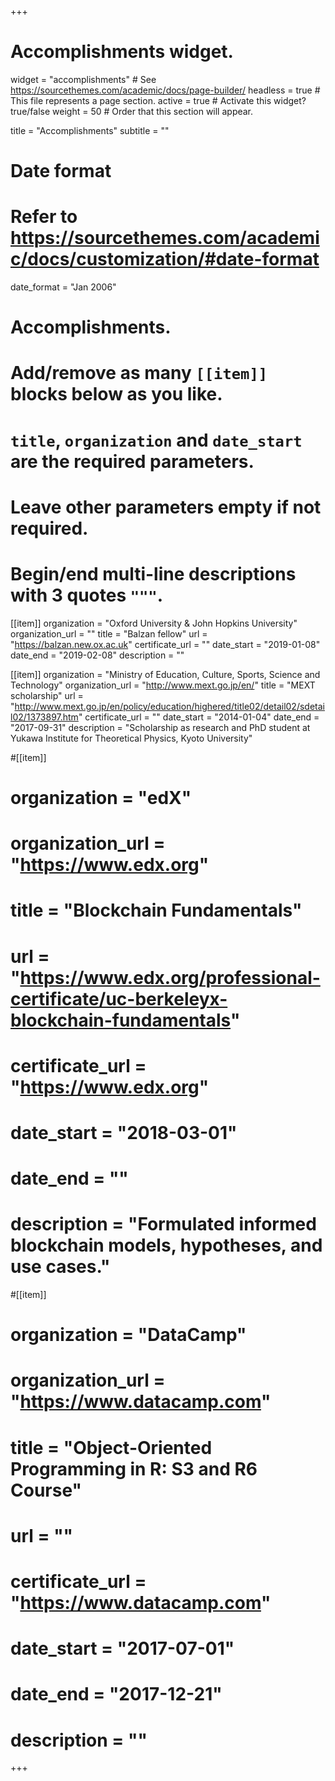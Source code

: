 +++
# Accomplishments widget.
widget = "accomplishments"  # See https://sourcethemes.com/academic/docs/page-builder/
headless = true  # This file represents a page section.
active = true  # Activate this widget? true/false
weight = 50  # Order that this section will appear.

title = "Accomplish&shy;ments"
subtitle = ""

# Date format
#   Refer to https://sourcethemes.com/academic/docs/customization/#date-format
date_format = "Jan 2006"

# Accomplishments.
#   Add/remove as many `[[item]]` blocks below as you like.
#   `title`, `organization` and `date_start` are the required parameters.
#   Leave other parameters empty if not required.
#   Begin/end multi-line descriptions with 3 quotes `"""`.

[[item]]
  organization = "Oxford University & John Hopkins University"
  organization_url = ""
  title = "Balzan fellow"
  url = "https://balzan.new.ox.ac.uk"
  certificate_url = ""
  date_start = "2019-01-08"
  date_end = "2019-02-08"
  description = ""

[[item]]
  organization = "Ministry of Education, Culture, Sports, Science and Technology"
  organization_url = "http://www.mext.go.jp/en/"
  title = "MEXT scholarship"
  url = "http://www.mext.go.jp/en/policy/education/highered/title02/detail02/sdetail02/1373897.htm"
  certificate_url = ""
  date_start = "2014-01-04"
  date_end = "2017-09-31"
  description = "Scholarship as research and PhD student at Yukawa Institute for Theoretical Physics, Kyoto University"

#[[item]]
#  organization = "edX"
#  organization_url = "https://www.edx.org"
#  title = "Blockchain Fundamentals"
#  url = "https://www.edx.org/professional-certificate/uc-berkeleyx-blockchain-fundamentals"
#  certificate_url = "https://www.edx.org"
#  date_start = "2018-03-01"
#  date_end = ""
#  description = "Formulated informed blockchain models, hypotheses, and use cases."
  
#[[item]]
#  organization = "DataCamp"
#  organization_url = "https://www.datacamp.com"
#  title = "Object-Oriented Programming in R: S3 and R6 Course"
#  url = ""
#  certificate_url = "https://www.datacamp.com"
#  date_start = "2017-07-01"
#  date_end = "2017-12-21"
#  description = ""

+++
